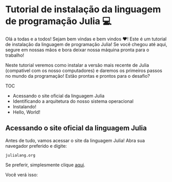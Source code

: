 # Tutorial de instalação da linguagem de programação Julia :computer: 

Olá a todas e a todos! Sejam bem vindas e bem vindos :heart:! Este é um tutorial de instalação da linguagem de programação Julia! Se você chegou até aqui, segure em nossas mãos e bora deixar nossa máquina pronta para o trabalho! 

Neste tutorial veremos como instalar a versão mais recente de Julia (compatível com os nosso computadores) e daremos os primeiros passos no mundo da programação! Estão prontas e prontos para o desafio?

TOC

- Acessando o site oficial da linguagem Julia
- Identificando a arquitetura do nosso sistema operacional
- Instalando! 
- Hello, World!

## Acessando o site oficial da linguagem Julia

Antes de tudo, vamos acessar o site da linguagem Julia! Abra sua navegador preferido e digite: 

```
julialang.org
```

Se preferir, simplesmente clique [aqui](https://julialang.org/).

Você verá isso:

